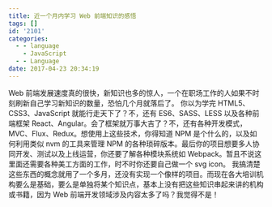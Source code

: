 ```yaml
---
title: 近一个月内学习 Web 前端知识的感悟
tags: []
id: '2101'
categories:
  - - language
    - JavaScript
  - - Language
date: 2017-04-23 20:34:19
---
```


Web 前端发展速度真的很快，新知识也多的惊人，一个在职场工作的人如果不时刻刷新自己学习新知识的数量，恐怕几个月就落后了。 你以为学完 HTML5、CSS3、JavaScript 就能行走天下了？不，还有 ES6、SASS、LESS 以及各种前端框架 React、Angular。会了框架就万事大吉了？不，还有各种开发模式，MVC、Flux、Redux。想使用上这些技术，你得知道 NPM 是个什么的，以及如何利用类似 nvm 的工具来管理 NPM 的各种琐碎版本。最后你的项目想要多人协同开发、测试以及上线运营，你还要了解各种模块系统如 Webpack。暂且不说这里面还需要各种美工方面的工作，时不时你还要自己做一个 svg icon。 我搞清楚这些东西的概念就用了一个多月，还没有实现一个像样的项目。而现在各大培训机构要么是基础，要么是单独将某个知识点，基本上没有把这些知识串起来讲的机构或书籍，因为 Web 前端开发领域涉及内容太多了吗？我觉得不是！